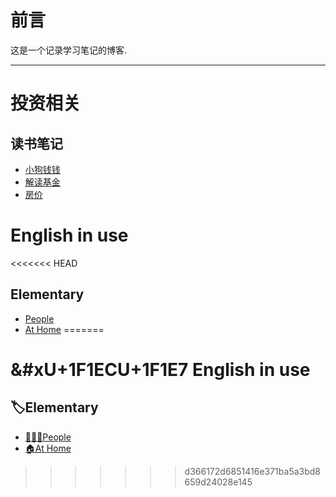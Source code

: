 # 前言
这是一个记录学习笔记的博客.

---

# 投资相关

## 读书笔记
* [小狗钱钱](./docs/Investment/DSBJ/小狗钱钱)
* [解读基金](./docs/Investment/DSBJ/解读基金)
* [房价](./docs/Investment/DSBJ/房价)

# English in use

<<<<<<< HEAD
## Elementary
* [People]()
* [At Home]()
=======
# &#xU+1F1ECU+1F1E7 English in use
## 🏷Elementary
+ [👨‍👩‍👦People]()
+ [🏠At Home]()
>>>>>>> d366172d6851416e371ba5a3bd8659d24028e145
